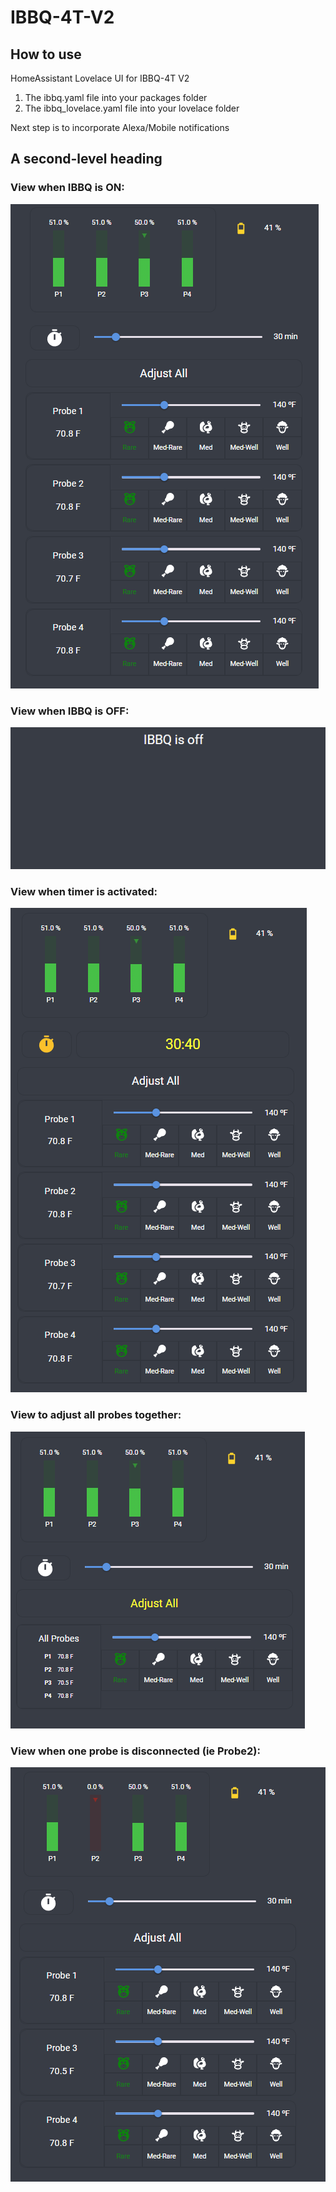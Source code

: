 # IBBQ-4T-V2

## How to use
HomeAssistant Lovelace UI for IBBQ-4T V2

1. The ibbq.yaml file into your packages folder
2. The ibbq_lovelace.yaml file into your lovelace folder

Next step is to incorporate Alexa/Mobile notifications

## A second-level heading

### View when IBBQ is ON:
![alt text](https://github.com/TurboTronix/IBBQ-4T-V2/blob/Sample-Images/Screenshot%202024-01-06%20210149.png?raw=true)

### View when IBBQ is OFF:
![alt text](https://github.com/TurboTronix/IBBQ-4T-V2/blob/Sample-Images/Screenshot%202024-01-06%20205804.png?raw=true)

### View when timer is activated:
![alt text](https://github.com/TurboTronix/IBBQ-4T-V2/blob/Sample-Images/Screenshot%202024-01-06%20210201.png?raw=true)

### View to adjust all probes together:
![alt text](https://github.com/TurboTronix/IBBQ-4T-V2/blob/Sample-Images/Screenshot%202024-01-06%20210216.png?raw=true)

### View when one probe is disconnected (ie Probe2):
![alt text](https://github.com/TurboTronix/IBBQ-4T-V2/blob/Sample-Images/Screenshot%202024-01-06%20210242.png?raw=true)
